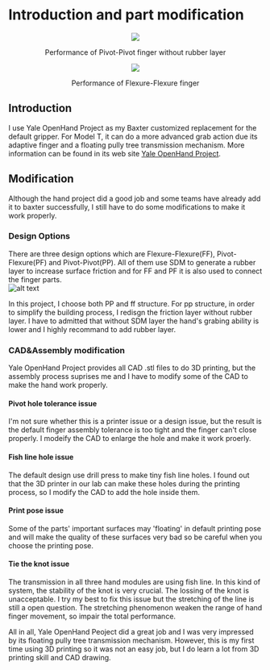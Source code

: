 # Introduction and part modification

<p align="center">
<img src="https://github.com/zhouyuan7/Baxter-project-3/blob/master/source/hand.gif"/>
</p>
<p align="center">
Performance of Pivot-Pivot finger without rubber layer
</p>
<p align="center">
<img src="https://github.com/zhouyuan7/Baxter-project-3/blob/master/source/finger_ff.gif"/>
</p>
<p align="center">
Performance of Flexure-Flexure finger
</p>


## Introduction

I use Yale OpenHand Project as my Baxter customized replacement for the default gripper. For Model T, it can do a more advanced grab action due its adaptive finger and a floating pully tree transmission mechanism. More information can be found in its web site [Yale OpenHand Project](https://www.eng.yale.edu/grablab/openhand/).

## Modification

Although the hand project did a good job and some teams have already add it to baxter successfully, I still have to do some modifications to make it work properly.

### Design Options

There are three design options which are Flexure-Flexure(FF), Pivot-Flexure(PF) and Pivot-Pivot(PP). All of them use SDM to generate a rubber layer to increase surface friction and for FF and PF it is also used to connect the finger parts.  
![alt text](https://github.com/zhouyuan7/Baxter-project-3/blob/master/motion/gif/Finger.png)

In this project, I choose both PP and ff structure. For pp structure, in order to simplify the building process, I redisgn the friction layer without rubber layer. I have to admitted that without SDM layer the hand's grabing ability is lower and I highly recommand to add rubber layer.

### CAD&Assembly modification

Yale OpenHand Project provides all CAD .stl files to do 3D printing, but the assembly process suprises me and I have to modify some of the CAD to make the hand work properly.

#### Pivot hole tolerance issue

I'm not sure whether this is a printer issue or a design issue, but the result is the default finger assembly tolerance is too tight and the finger can't close properly. I modeify the CAD to enlarge the hole and make it work proerly.

#### Fish line hole issue

The default design use drill press to make tiny fish line holes. I found out that the 3D printer in our lab can make these holes during the printing process, so I modify the CAD to add the hole inside them.

#### Print pose issue

Some of the parts' important surfaces may 'floating' in default printing pose and will make the quality of these surfaces very bad so be careful when you choose the printing pose. 

#### Tie the knot issue

The transmission in all three hand modules are using fish line. In this kind of system, the stability of the knot is very crucial. The lossing of the knot is unacceptable. I try my best to fix this issue but the stretching of the line is still a open question. The stretching phenomenon weaken the range of hand finger movement, so impair the total performance.

All in all, Yale OpenHand Peoject did a great job and I was very impressed by its floating pully tree transmission mechanism. However, this is my first time using 3D printing so it was not an easy job, but I do learn a lot from 3D printing skill and CAD drawing.



